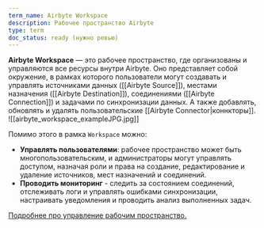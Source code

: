 ```yaml
---
term_name: Airbyte Workspace
description: Рабочее пространство Airbyte
type: term
doc_status: ready (нужно ревью)
---
```

**Airbyte Workspace** — это рабочее пространство, где организованы и управляются все ресурсы внутри Airbyte. Оно представляет собой окружение, в рамках которого пользователи могут создавать и управлять источниками данных ([[Airbyte Source]]), местами назначения ([[Airbyte Destination]]), соединениями ([[Airbyte Connection]]) и задачами по синхронизации данных. А также добавлять, обновлять и удалять пользовательские [[Airbyte Connector|коннкторы]]. 
![[airbyte_workspace_exampleJPG.jpg]]

Помимо этого в рамка `Workspace` можно:
- **Управлять пользователями**: рабочее пространство может быть многопользовательским, и администраторы могут управлять доступом, назначая роли и права на создание, редактирование и удаление источников, мест назначений и соединений.
- **Проводить мониторинг** - следить за состоянием соединений, отслеживать логи и управлять ошибками синхронизации, настраивать уведомления и проводить анализ выполненных задач.

[Подробнее про управление рабочим пространство.](https://docs.airbyte.com/using-airbyte/workspaces)
